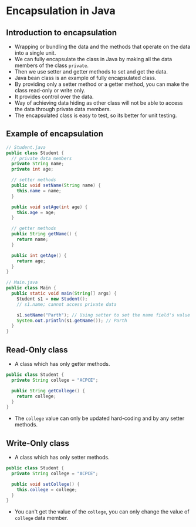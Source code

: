 # Encapsulation in Java

## Introduction to encapsulation

- Wrapping or bundling the data and the methods that operate on the data into a single unit.
- We can fully encapsulate the class in Java by making all the data members of the class `private`.
- Then we use setter and getter methods to set and get the data.
- Java bean class is an example of fully encapsulated class.
- By providing only a setter method or a getter method, you can make the class read-only or write only.
- It provides control over the data.
- Way of achieving data hiding as other class will not be able to access the data through private data members.
- The encapsulated class is easy to test, so its better for unit testing.

## Example of encapsulation

```java
// Student.java
public class Student {
  // private data members
  private String name;
  private int age;

  // setter methods
  public void setName(String name) {
    this.name = name;
  }

  public void setAge(int age) {
    this.age = age;
  }

  // getter methods
  public String getName() {
    return name;
  }

  public int getAge() {
    return age;
  }
}

// Main.java
public class Main {
  public static void main(String[] args) {
    Student s1 = new Student();
    // s1.name; cannot access private data

    s1.setName("Parth"); // Using setter to set the name field's value
    System.out.println(s1.getName()); // Parth
  }
}
```

## Read-Only class

- A class which has only getter methods.

```java
public class Student {
  private String college = "ACPCE";

  public String getCollege() {
    return college;
  }
}
```

- The `college` value can only be updated hard-coding and by any setter methods.

## Write-Only class

- A class which has only setter methods.

```java
public class Student {
  private String college = "ACPCE";

  public void setCollege() {
    this.college = college;
  }
}
```

- You can't get the value of the `college`, you can only change the value of `college` data member.
